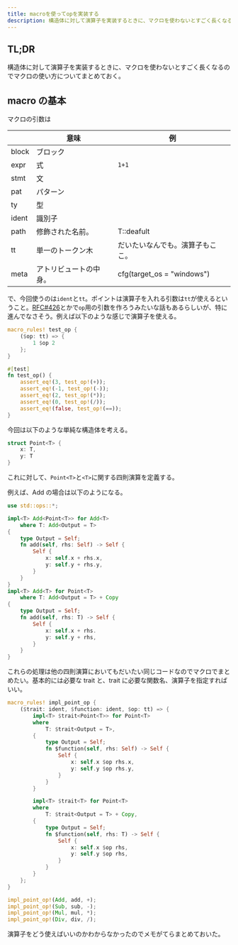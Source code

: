```yaml
---
title: macroを使ってopを実装する
description: 構造体に対して演算子を実装するときに、マクロを使わないとすごく長くなるのでマクロの使い方についてまとめておく。
---
```


## TL;DR

構造体に対して演算子を実装するときに、マクロを使わないとすごく長くなるのでマクロの使い方についてまとめておく。

## macro の基本

マクロの引数は

|       | 意味                   | 例                               |
| ----- | ---------------------- | -------------------------------- |
| block | ブロック               |                                  |
| expr  | 式                     | `1+1`                            |
| stmt  | 文                     |                                  |
| pat   | パターン               |                                  |
| ty    | 型                     |                                  |
| ident | 識別子                 |                                  |
| path  | 修飾された名前。       | T::deafult                       |
| tt    | 単一のトークン木       | だいたいなんでも。演算子もここ。 |
| meta  | アトリビュートの中身。 | cfg(target_os = "windows")       |

で、今回使うのは`ident`と`tt`。ポイントは演算子を入れる引数は`tt`が使えるということ。[RFC#426](https://github.com/rust-lang/rfcs/issues/426)とかで`op`用の引数を作ろうみたいな話もあるらしいが、特に進んでなさそう。例えば以下のような感じで演算子を使える。

```rust
macro_rules! test_op {
    ($op: tt) => {
        1 $op 2
    };
}

#[test]
fn test_op() {
    assert_eq!(3, test_op!(+));
    assert_eq!(-1, test_op!(-));
    assert_eq!(2, test_op!(*));
    assert_eq!(0, test_op!(/));
    assert_eq!(false, test_op!(==));
}
```

今回は以下のような単純な構造体を考える。

```rust
struct Point<T> {
    x: T,
    y: T
}
```

これに対して、`Point<T>`と`<T>`に関する四則演算を定義する。

例えば、Add の場合は以下のようになる。

```rust
use std::ops::*;

impl<T> Add<Point<T>> for Add<T>
    where T: Add<Output = T>
{
    type Output = Self;
    fn add(self, rhs: Self) -> Self {
        Self {
            x: self.x + rhs.x,
            y: self.y + rhs.y,
        }
    }
}
impl<T> Add<T> for Point<T>
    where T: Add<Output = T> + Copy
{
    type Output = Self;
    fn add(self, rhs: T) -> Self {
        Self {
            x: self.x + rhs.
            y: self.y + rhs,
        }
    }
}
```

これらの処理は他の四則演算においてもだいたい同じコードなのでマクロでまとめたい。基本的には必要な trait と、trait に必要な関数名、演算子を指定すればいい。

```rust
macro_rules! impl_point_op {
    ($trait: ident, $function: ident, $op: tt) => {
        impl<T> $trait<Point<T>> for Point<T>
        where
            T: $trait<Output = T>,
        {
            type Output = Self;
            fn $function(self, rhs: Self) -> Self {
                Self {
                    x: self.x $op rhs.x,
                    y: self.y $op rhs.y,
                }
            }
        }

        impl<T> $trait<T> for Point<T>
        where
            T: $trait<Output = T> + Copy,
        {
            type Output = Self;
            fn $function(self, rhs: T) -> Self {
                Self {
                    x: self.x $op rhs,
                    y: self.y $op rhs,
                }
            }
        }
    };
}

impl_point_op!(Add, add, +);
impl_point_op!(Sub, sub, -);
impl_point_op!(Mul, mul, *);
impl_point_op!(Div, div, /);
```

演算子をどう使えばいいのかわからなかったのでメモがてらまとめておいた。

